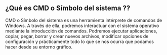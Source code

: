## ¿Qué es CMD o Símbolo del sistema ??


CMD o Símbolo del sistema es una herramienta intérprete de comandos de Windows. A través de ella, podremos interactuar con el sistema operativo mediante la introducción de comandos. Podremos ejecutar aplicaciones, copiar, pegar, borrar y crear nuevos archivos, modificar opciones de configuración y prácticamente todo lo que se nos ocurra que podamos hacer desde su entorno gráfico.
